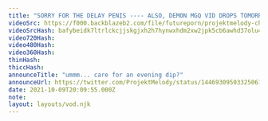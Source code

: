 ```yaml
---
title: "SORRY FOR THE DELAY PENIS ---- ALSO, DEMON MGQ VID DROPS TOMORROW"
videoSrc: https://f000.backblazeb2.com/file/futureporn/projektmelody-chaturbate-2021-10-09.mp4
videoSrcHash: bafybeidk7ltrlckcjjskgjxh2h7hynwxhdm2xw2jpk5cb6awhd37olu44q
video720Hash: 
video480Hash: 
video360Hash: 
thinHash: 
thiccHash: 
announceTitle: "ummm... care for an evening dip?"
announceUrl: https://twitter.com/ProjektMelody/status/1446930950332506117
date: 2021-10-09T20:09:55.000Z
note: 
layout: layouts/vod.njk
---
```

